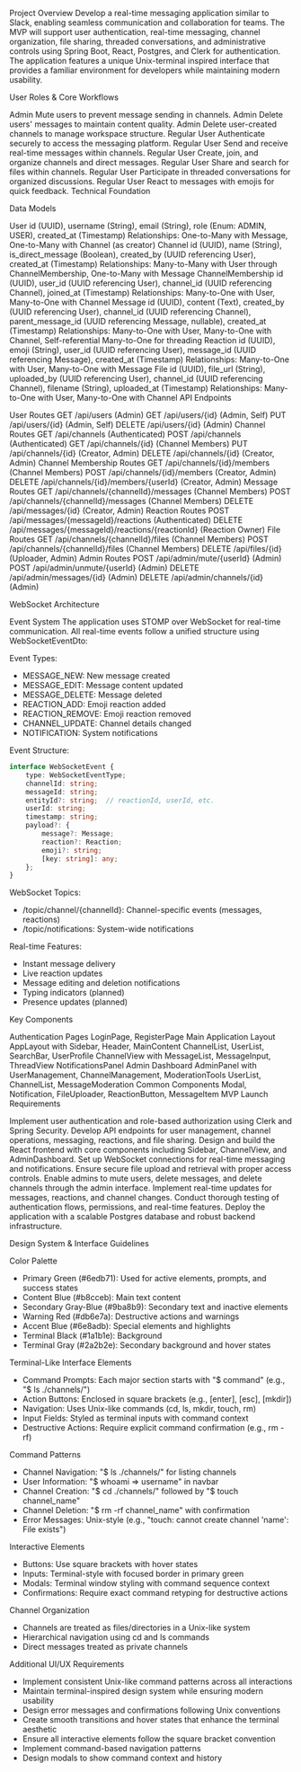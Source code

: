 Project Overview
Develop a real-time messaging application similar to Slack, enabling seamless communication and collaboration for teams. The MVP will support user authentication, real-time messaging, channel organization, file sharing, threaded conversations, and administrative controls using Spring Boot, React, Postgres, and Clerk for authentication. The application features a unique Unix-terminal inspired interface that provides a familiar environment for developers while maintaining modern usability.

User Roles & Core Workflows

Admin
Mute users to prevent message sending in channels.
Admin
Delete users' messages to maintain content quality.
Admin
Delete user-created channels to manage workspace structure.
Regular User
Authenticate securely to access the messaging platform.
Regular User
Send and receive real-time messages within channels.
Regular User
Create, join, and organize channels and direct messages.
Regular User
Share and search for files within channels.
Regular User
Participate in threaded conversations for organized discussions.
Regular User
React to messages with emojis for quick feedback.
Technical Foundation

Data Models

User
id (UUID), username (String), email (String), role (Enum: ADMIN, USER), created_at (Timestamp)
Relationships: One-to-Many with Message, One-to-Many with Channel (as creator)
Channel
id (UUID), name (String), is_direct_message (Boolean), created_by (UUID referencing User), created_at (Timestamp)
Relationships: Many-to-Many with User through ChannelMembership, One-to-Many with Message
ChannelMembership
id (UUID), user_id (UUID referencing User), channel_id (UUID referencing Channel), joined_at (Timestamp)
Relationships: Many-to-One with User, Many-to-One with Channel
Message
id (UUID), content (Text), created_by (UUID referencing User), channel_id (UUID referencing Channel), parent_message_id (UUID referencing Message, nullable), created_at (Timestamp)
Relationships: Many-to-One with User, Many-to-One with Channel, Self-referential Many-to-One for threading
Reaction
id (UUID), emoji (String), user_id (UUID referencing User), message_id (UUID referencing Message), created_at (Timestamp)
Relationships: Many-to-One with User, Many-to-One with Message
File
id (UUID), file_url (String), uploaded_by (UUID referencing User), channel_id (UUID referencing Channel), filename (String), uploaded_at (Timestamp)
Relationships: Many-to-One with User, Many-to-One with Channel
API Endpoints

User Routes
GET /api/users (Admin)
GET /api/users/{id} (Admin, Self)
PUT /api/users/{id} (Admin, Self)
DELETE /api/users/{id} (Admin)
Channel Routes
GET /api/channels (Authenticated)
POST /api/channels (Authenticated)
GET /api/channels/{id} (Channel Members)
PUT /api/channels/{id} (Creator, Admin)
DELETE /api/channels/{id} (Creator, Admin)
Channel Membership Routes
GET /api/channels/{id}/members (Channel Members)
POST /api/channels/{id}/members (Creator, Admin)
DELETE /api/channels/{id}/members/{userId} (Creator, Admin)
Message Routes
GET /api/channels/{channelId}/messages (Channel Members)
POST /api/channels/{channelId}/messages (Channel Members)
DELETE /api/messages/{id} (Creator, Admin)
Reaction Routes
POST /api/messages/{messageId}/reactions (Authenticated)
DELETE /api/messages/{messageId}/reactions/{reactionId} (Reaction Owner)
File Routes
GET /api/channels/{channelId}/files (Channel Members)
POST /api/channels/{channelId}/files (Channel Members)
DELETE /api/files/{id} (Uploader, Admin)
Admin Routes
POST /api/admin/mute/{userId} (Admin)
POST /api/admin/unmute/{userId} (Admin)
DELETE /api/admin/messages/{id} (Admin)
DELETE /api/admin/channels/{id} (Admin)

WebSocket Architecture

Event System
The application uses STOMP over WebSocket for real-time communication. All real-time events follow a unified structure using WebSocketEventDto:

Event Types:
- MESSAGE_NEW: New message created
- MESSAGE_EDIT: Message content updated
- MESSAGE_DELETE: Message deleted
- REACTION_ADD: Emoji reaction added
- REACTION_REMOVE: Emoji reaction removed
- CHANNEL_UPDATE: Channel details changed
- NOTIFICATION: System notifications

Event Structure:
```typescript
interface WebSocketEvent {
    type: WebSocketEventType;
    channelId: string;
    messageId: string;
    entityId?: string;  // reactionId, userId, etc.
    userId: string;
    timestamp: string;
    payload?: {
        message?: Message;
        reaction?: Reaction;
        emoji?: string;
        [key: string]: any;
    };
}
```

WebSocket Topics:
- /topic/channel/{channelId}: Channel-specific events (messages, reactions)
- /topic/notifications: System-wide notifications

Real-time Features:
- Instant message delivery
- Live reaction updates
- Message editing and deletion notifications
- Typing indicators (planned)
- Presence updates (planned)

Key Components

Authentication Pages
LoginPage, RegisterPage
Main Application Layout
AppLayout with Sidebar, Header, MainContent
ChannelList, UserList, SearchBar, UserProfile
ChannelView with MessageList, MessageInput, ThreadView
NotificationsPanel
Admin Dashboard
AdminPanel with UserManagement, ChannelManagement, ModerationTools
UserList, ChannelList, MessageModeration
Common Components
Modal, Notification, FileUploader, ReactionButton, MessageItem
MVP Launch Requirements

Implement user authentication and role-based authorization using Clerk and Spring Security.
Develop API endpoints for user management, channel operations, messaging, reactions, and file sharing.
Design and build the React frontend with core components including Sidebar, ChannelView, and AdminDashboard.
Set up WebSocket connections for real-time messaging and notifications.
Ensure secure file upload and retrieval with proper access controls.
Enable admins to mute users, delete messages, and delete channels through the admin interface.
Implement real-time updates for messages, reactions, and channel changes.
Conduct thorough testing of authentication flows, permissions, and real-time features.
Deploy the application with a scalable Postgres database and robust backend infrastructure.

Design System & Interface Guidelines

Color Palette
- Primary Green (#6edb71): Used for active elements, prompts, and success states
- Content Blue (#b8cceb): Main text content
- Secondary Gray-Blue (#9ba8b9): Secondary text and inactive elements
- Warning Red (#db6e7a): Destructive actions and warnings
- Accent Blue (#6e8adb): Special elements and highlights
- Terminal Black (#1a1b1e): Background
- Terminal Gray (#2a2b2e): Secondary background and hover states

Terminal-Like Interface Elements
- Command Prompts: Each major section starts with "$ command" (e.g., "$ ls ./channels/")
- Action Buttons: Enclosed in square brackets (e.g., [enter], [esc], [mkdir])
- Navigation: Uses Unix-like commands (cd, ls, mkdir, touch, rm)
- Input Fields: Styled as terminal inputs with command context
- Destructive Actions: Require explicit command confirmation (e.g., rm -rf)

Command Patterns
- Channel Navigation: "$ ls ./channels/" for listing channels
- User Information: "$ whoami => username" in navbar
- Channel Creation: "$ cd ./channels/" followed by "$ touch channel_name"
- Channel Deletion: "$ rm -rf channel_name" with confirmation
- Error Messages: Unix-style (e.g., "touch: cannot create channel 'name': File exists")

Interactive Elements
- Buttons: Use square brackets with hover states
- Inputs: Terminal-style with focused border in primary green
- Modals: Terminal window styling with command sequence context
- Confirmations: Require exact command retyping for destructive actions

Channel Organization
- Channels are treated as files/directories in a Unix-like system
- Hierarchical navigation using cd and ls commands
- Direct messages treated as private channels

Additional UI/UX Requirements
- Implement consistent Unix-like command patterns across all interactions
- Maintain terminal-inspired design system while ensuring modern usability
- Design error messages and confirmations following Unix conventions
- Create smooth transitions and hover states that enhance the terminal aesthetic
- Ensure all interactive elements follow the square bracket convention
- Implement command-based navigation patterns
- Design modals to show command context and history
